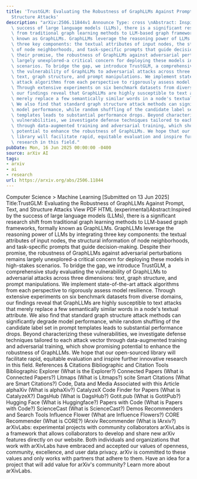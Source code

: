 ```yaml
---
title: 'TrustGLM: Evaluating the Robustness of GraphLLMs Against Prompt, Text, and
  Structure Attacks'
description: "arXiv:2506.11844v1 Announce Type: cross \nAbstract: Inspired by the\
  \ success of large language models (LLMs), there is a significant research shift\
  \ from traditional graph learning methods to LLM-based graph frameworks, formally\
  \ known as GraphLLMs. GraphLLMs leverage the reasoning power of LLMs by integrating\
  \ three key components: the textual attributes of input nodes, the structural information\
  \ of node neighborhoods, and task-specific prompts that guide decision-making. Despite\
  \ their promise, the robustness of GraphLLMs against adversarial perturbations remains\
  \ largely unexplored-a critical concern for deploying these models in high-stakes\
  \ scenarios. To bridge the gap, we introduce TrustGLM, a comprehensive study evaluating\
  \ the vulnerability of GraphLLMs to adversarial attacks across three dimensions:\
  \ text, graph structure, and prompt manipulations. We implement state-of-the-art\
  \ attack algorithms from each perspective to rigorously assess model resilience.\
  \ Through extensive experiments on six benchmark datasets from diverse domains,\
  \ our findings reveal that GraphLLMs are highly susceptible to text attacks that\
  \ merely replace a few semantically similar words in a node's textual attribute.\
  \ We also find that standard graph structure attack methods can significantly degrade\
  \ model performance, while random shuffling of the candidate label set in prompt\
  \ templates leads to substantial performance drops. Beyond characterizing these\
  \ vulnerabilities, we investigate defense techniques tailored to each attack vector\
  \ through data-augmented training and adversarial training, which show promising\
  \ potential to enhance the robustness of GraphLLMs. We hope that our open-sourced\
  \ library will facilitate rapid, equitable evaluation and inspire further innovative\
  \ research in this field."
pubDate: Mon, 16 Jun 2025 00:00:00 -0400
source: arXiv AI
tags:
- arxiv
- ai
- research
url: https://arxiv.org/abs/2506.11844
---
```


Computer Science > Machine Learning
[Submitted on 13 Jun 2025]
Title:TrustGLM: Evaluating the Robustness of GraphLLMs Against Prompt, Text, and Structure Attacks
View PDF HTML (experimental)Abstract:Inspired by the success of large language models (LLMs), there is a significant research shift from traditional graph learning methods to LLM-based graph frameworks, formally known as GraphLLMs. GraphLLMs leverage the reasoning power of LLMs by integrating three key components: the textual attributes of input nodes, the structural information of node neighborhoods, and task-specific prompts that guide decision-making. Despite their promise, the robustness of GraphLLMs against adversarial perturbations remains largely unexplored-a critical concern for deploying these models in high-stakes scenarios. To bridge the gap, we introduce TrustGLM, a comprehensive study evaluating the vulnerability of GraphLLMs to adversarial attacks across three dimensions: text, graph structure, and prompt manipulations. We implement state-of-the-art attack algorithms from each perspective to rigorously assess model resilience. Through extensive experiments on six benchmark datasets from diverse domains, our findings reveal that GraphLLMs are highly susceptible to text attacks that merely replace a few semantically similar words in a node's textual attribute. We also find that standard graph structure attack methods can significantly degrade model performance, while random shuffling of the candidate label set in prompt templates leads to substantial performance drops. Beyond characterizing these vulnerabilities, we investigate defense techniques tailored to each attack vector through data-augmented training and adversarial training, which show promising potential to enhance the robustness of GraphLLMs. We hope that our open-sourced library will facilitate rapid, equitable evaluation and inspire further innovative research in this field.
References & Citations
Bibliographic and Citation Tools
Bibliographic Explorer (What is the Explorer?)
Connected Papers (What is Connected Papers?)
Litmaps (What is Litmaps?)
scite Smart Citations (What are Smart Citations?)
Code, Data and Media Associated with this Article
alphaXiv (What is alphaXiv?)
CatalyzeX Code Finder for Papers (What is CatalyzeX?)
DagsHub (What is DagsHub?)
Gotit.pub (What is GotitPub?)
Hugging Face (What is Huggingface?)
Papers with Code (What is Papers with Code?)
ScienceCast (What is ScienceCast?)
Demos
Recommenders and Search Tools
Influence Flower (What are Influence Flowers?)
CORE Recommender (What is CORE?)
IArxiv Recommender
(What is IArxiv?)
arXivLabs: experimental projects with community collaborators
arXivLabs is a framework that allows collaborators to develop and share new arXiv features directly on our website.
Both individuals and organizations that work with arXivLabs have embraced and accepted our values of openness, community, excellence, and user data privacy. arXiv is committed to these values and only works with partners that adhere to them.
Have an idea for a project that will add value for arXiv's community? Learn more about arXivLabs.